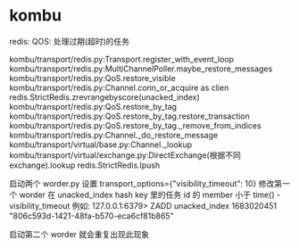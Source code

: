 # kombu

redis:
    QOS:
处理过期(超时)的任务


kombu/transport/redis.py:Transport.register_with_event_loop
    kombu/transport/redis.py:MultiChannelPoller.maybe_restore_messages
        kombu/transport/redis.py:QoS.restore_visible
            kombu/transport/redis.py:Channel.conn_or_acquire as clien
                redis.StrictRedis.zrevrangebyscore(unacked_index)
                kombu/transport/redis.py:QoS.restore_by_tag
                    kombu/transport/redis.py:QoS.restore_by_tag.restore_transaction
                        kombu/transport/redis.py:QoS.restore_by_tag._remove_from_indices
                        kombu/transport/redis.py:Channel._do_restore_message
                            kombu/transport/virtual/base.py:Channel._lookup
                                kombu/transport/virtual/exchange.py:DirectExchange(根据不同 exchange).lookup
                            redis.StrictRedis.lpush


启动两个 worder.py
设置 transport_options={"visibility_timeout": 10}
修改第一个 worder 在 unacked_index hash key 里的任务 id 的 member 小于 time() - visibility_timeout
例如:
127.0.0.1:6379> ZADD unacked_index  1683020451 "806c593d-1421-48fa-b570-eca6cf81b865"

启动第二个 worder 就会重复出现此现象
